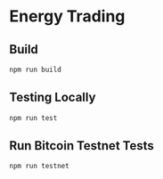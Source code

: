 # Energy Trading

## Build

```sh
npm run build
```

## Testing Locally

```sh
npm run test
```

## Run Bitcoin Testnet Tests

```sh
npm run testnet
```
